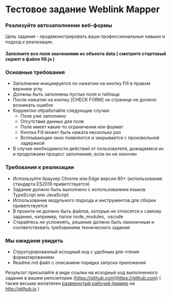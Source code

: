 # Тестовое задание Weblink Mapper

### Реализуйте автозаполнение веб-формы
Цель задания - продемонстрировать ваши профессиональные навыки и подход к реализации.

#### Заполните все поля значениями из объекта data ( смотрите стартовый скрипт в файле fill.js )

### Основные требования
* Заполнение инициируется по нажатию на кнопку Fill в правом верхнем углу
* Должны быть заполнены пустые поля и таблица
* После нажатия на кнопку [CHECK FORM] не странице не должно возникать ошибок
* Корректно обработайте следующие случаи:
  * Поле уже заполнено
  * Отсутствие данных для поля
  * Поле имеет какие-то ограничения или формат
  * Кнопка Fill может быть нажата несколько раз
  * Всплывающее окно появляется и закрывается с произвольной задержкой
* В случае необходимости действий от пользователя, дожидаемся их и продолжаем процесс заполнения, если он не окончен
  
### Требования к реализации
* Используйте браузер Chrome или Edge версии 80+ (использование стандарта ES2019 приветствуется)
* Задание должно быть выполнено с использованием языков TypeScript или JavaScript
* Использование модульного подхода и инструментов для сборки приветствуется
* В проекте не должно быть файлов, которые не относятся к самому заданию, например, папок node_modules, .vscode
* Старайтесь не усложнять, решение должно быть лаконичным и соответствовать требованиям технического задания

### Мы ожидаем увидеть
* Структурированный исходный код с удобным для чтения форматированием
* Readme.md файл с описанием порядка запуска приложения

Результат присылайте в виде cсылки на исходный код выполненного задания в вашем репозитории [https://github.com](https://github.com)
( также весьма желателен [развернутый рабочий пример](https://muranosoftware.github.io/weblink-test/) на http://github.io )
